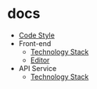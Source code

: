 # docs

- [Code Style](./docs/code-style.md)
- Front-end
  - [Technology Stack](./docs/web-stack.md)
  - [Editor](./docs/editor.md)
- API Service
  - [Technology Stack](./docs/api-stack.md)
